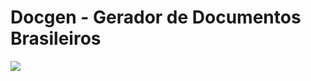 # Docgen - Gerador de Documentos Brasileiros

![](https://github.com/peass-ng/privilege-escalation-awesome-scripts-suite/raw/master/linPEAS/images/linpeas.png)

